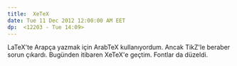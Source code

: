 ```yaml
---
title:  XeTeX
date: Tue 11 Dec 2012 12:00:00 AM EET 
dp:  <12203 - Tue 14:09>
---
```



LaTeX'te Arapça yazmak için ArabTeX kullanıyordum. Ancak TikZ'le
beraber sorun çıkardı. Bugünden itibaren XeTeX'e geçtim. Fontlar da
düzeldi. 
